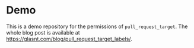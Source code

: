 # Demo

This is a demo repository for the permissions of `pull_request_target`.
The whole blog post is available at <https://glasnt.com/blog/pull_request_target_labels/>.
